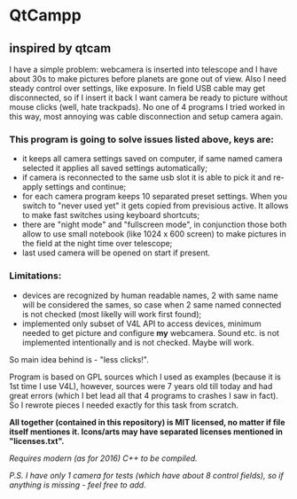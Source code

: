 # QtCampp
## inspired by qtcam

I have a simple problem: webcamera is inserted into telescope and I have about 30s to make pictures before planets are gone out of view. Also I need steady control over settings, like exposure. In field USB cable may get disconnected, so if I insert it back I want camera be ready to picture without mouse clicks (well, hate trackpads). No one of 4 programs I tried worked in this way, most annoying was cable disconnection and setup camera again.

### This program is going to solve issues listed above, keys are:

* it keeps all camera settings saved on computer, if same named camera selected it applies all saved
settings automatically;
* if camera is reconnected to the same usb slot it is able to pick it and re-apply settings and continue;
* for each camera program keeps 10 separated preset settings. When you switch to "never used yet" it gets copied from previsious active. It allows to make fast switches using keyboard shortcuts;
* there are "night mode" and "fullscreen mode", in conjunction those both allow to use small notebook (like 1024 x 600 screen) to make pictures in the field at the night time over telescope;
* last used camera will be opened on start if present.


### Limitations:

* devices are recognized by human readable names, 2 with same name will be considered the sames, so case when 2 same named connected is not checked (most likelly will work first found);
* implemented only subset of V4L API to access devices, minimum needed to get picture and configure __my__ webcamera. Sound etc. is not implemented intentionally and is not checked. Maybe will work.

So main idea behind is - "less clicks!".

Program is based on GPL sources which I used as examples (because it is 1st time I use V4L), however, sources were 7 years old till today and had great errors (which I bet lead all that 4 programs to crashes I saw in fact). So I rewrote pieces I needed exactly for this task from scratch.

__All together (contained in this repository) is MIT licensed, no matter if file itself mentiones it. Icons/arts may have separated licenses mentioned in "licenses.txt".__

_Requires modern (as for 2016) C++ to be compiled._

_P.S. I have only 1 camera for tests (which have about 8 control fields), so if anything is missing - feel free to add._
